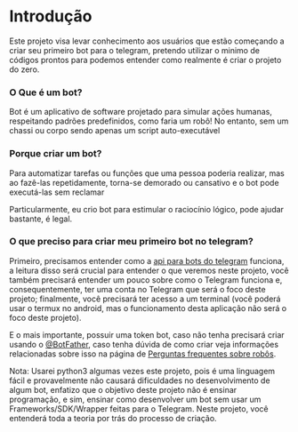 # Introdução

Este projeto visa levar conhecimento aos usuários que estão começando a criar seu primeiro bot para o telegram, pretendo utilizar o minimo de códigos prontos para podemos entender como realmente é criar o projeto do zero.

### O Que é um bot?

Bot é um aplicativo de software projetado para simular ações humanas, respeitando padrões predefinidos, como faria um robô! No entanto, sem um chassi ou corpo sendo apenas um script auto-executável

### Porque criar um bot?

Para automatizar tarefas ou funções que uma pessoa poderia realizar, mas ao fazê-las repetidamente, torna-se demorado ou cansativo e o bot pode executá-las sem reclamar

Particularmente, eu crio bot para estimular o raciocínio lógico, pode ajudar bastante, é legal.


### O que preciso para criar meu primeiro bot no telegram?

Primeiro, precisamos entender como a [api para bots do telegram](https://core.telegram.org/bots/api) funciona, a leitura disso será crucial para entender o que veremos neste projeto, você também precisará entender um pouco sobre como o Telegram funciona e, consequentemente, ter uma conta no Telegram que será o foco deste projeto; finalmente, você precisará ter acesso a um terminal (você poderá usar o termux no android, mas o funcionamento desta aplicação não será o foco deste projeto).

E o mais importante, possuir uma token bot, caso não tenha precisará criar usando o [@BotFather](https://t.me/BotFather), caso tenha dúvida de como criar veja informações relacionadas sobre isso na página de [Perguntas frequentes sobre robôs](https://core.telegram.org/bots/faq#what-messages-will-my-bot-get).

Nota: Usarei python3 algumas vezes este projeto, pois é uma linguagem fácil e provavelmente não causará dificuldades no desenvolvimento de algum bot, enfatizo que o objetivo deste projeto não é ensinar programação, e sim, ensinar como desenvolver um bot sem usar um Frameworks/SDK/Wrapper feitas para o Telegram. Neste projeto, você entenderá toda a teoria por trás do processo de criação.

